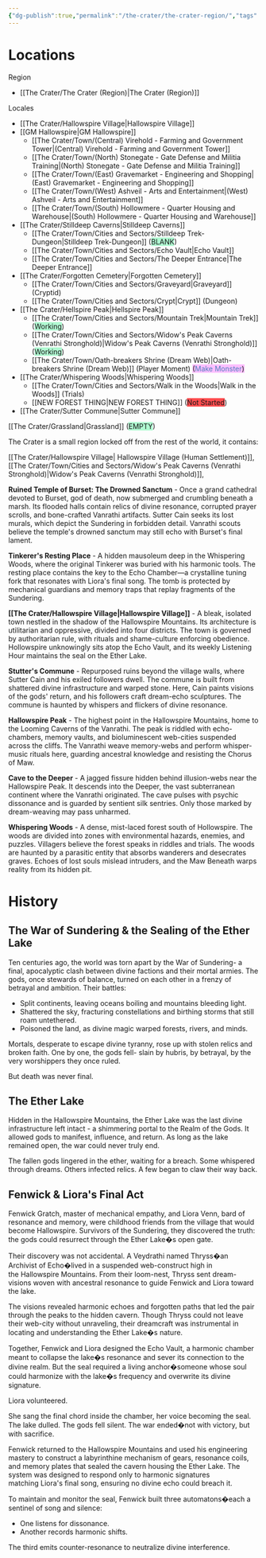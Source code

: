 ```yaml
---
{"dg-publish":true,"permalink":"/the-crater/the-crater-region/","tags":["#Region","#Hallowspirevillage"]}
---
```


# Locations

Region
- [[The Crater/The Crater (Region)\|The Crater (Region)]]

Locales
- [[The Crater/Hallowspire Village\|Hallowspire Village]]
- [[GM Hallowspire\|GM Hallowspire]]
    - [[The Crater/Town/(Central) Virehold - Farming and Government Tower\|(Central) Virehold - Farming and Government Tower]] 
    - [[The Crater/Town/(North) Stonegate - Gate Defense and Militia Training\|(North) Stonegate - Gate Defense and Militia Training]]
    - [[The Crater/Town/(East) Gravemarket - Engineering and Shopping\|(East) Gravemarket - Engineering and Shopping]]
    - [[The Crater/Town/(West) Ashveil - Arts and Entertainment\|(West) Ashveil - Arts and Entertainment]] 
    - [[The Crater/Town/(South) Hollowmere - Quarter Housing and Warehouse\|(South) Hollowmere - Quarter Housing and Warehouse]]
- [[The Crater/Stilldeep Caverns\|Stilldeep Caverns]]
    - [[The Crater/Town/Cities and Sectors/Stilldeep Trek-Dungeon\|Stilldeep Trek-Dungeon]] (<span style="background:#affad1">BLANK</span>)
    - [[The Crater/Town/Cities and Sectors/Echo Vault\|Echo Vault]]
    - [[The Crater/Town/Cities and Sectors/The Deeper Entrance\|The Deeper Entrance]]
- [[The Crater/Forgotten Cemetery\|Forgotten Cemetery]]
    - [[The Crater/Town/Cities and Sectors/Graveyard\|Graveyard]] (Cryptid)
    - [[The Crater/Town/Cities and Sectors/Crypt\|Crypt]] (Dungeon)
- [[The Crater/Hellspire Peak\|Hellspire Peak]]
    - [[The Crater/Town/Cities and Sectors/Mountain Trek\|Mountain Trek]] (<span style="background:#affad1">Working</span>)
    - [[The Crater/Town/Cities and Sectors/Widow's Peak Caverns (Venrathi Stronghold)\|Widow's Peak Caverns (Venrathi Stronghold)]] (<span style="background:#affad1">Working</span>)
    - [[The Crater/Town/Oath-breakers Shrine (Dream Web)\|Oath-breakers Shrine (Dream Web)]] (Player Moment) <span style="background:#fdbfff">(<font color="#4f81bd">Make Monster</font>)</span>
- [[The Crater/Whispering Woods\|Whispering Woods]]
    - [[The Crater/Town/Cities and Sectors/Walk in the Woods\|Walk in the Woods]] (Trials)
    - [[NEW FOREST THING\|NEW FOREST THING]] (<span style="background:#ff4d4f">Not Started</span>)
- [[The Crater/Sutter Commune\|Sutter Commune]]

[[The Crater/Grassland\|Grassland]] (<span style="background:#affad1">EMPTY</span>)

The Crater is a small region locked off from the rest of the world, it contains:

[[The Crater/Hallowspire Village\| Hallowspire Village (Human Settlement)]], 
[[The Crater/Town/Cities and Sectors/Widow's Peak Caverns (Venrathi Stronghold)\|Widow's Peak Caverns (Venrathi Stronghold)]], 

**Ruined Temple of Burset: The Drowned Sanctum** - Once a grand cathedral devoted to Burset, god of death, now submerged and crumbling beneath a marsh. Its flooded halls contain relics of divine resonance, corrupted prayer scrolls, and bone-crafted Vanrathi artifacts. Sutter Cain seeks its lost murals, which depict the Sundering in forbidden detail. Vanrathi scouts believe the temple's drowned sanctum may still echo with Burset's final lament.

**Tinkerer's Resting Place** - A hidden mausoleum deep in the Whispering Woods, where the original Tinkerer was buried with his harmonic tools. The resting place contains the key to the Echo Chamber—a crystalline tuning fork that resonates with Liora's final song. The tomb is protected by mechanical guardians and memory traps that replay fragments of the Sundering.

**[[The Crater/Hallowspire Village\|Hallowspire Village]]** - A bleak, isolated town nestled in the shadow of the Hallowspire Mountains. Its architecture is utilitarian and oppressive, divided into four districts. The town is governed by authoritarian rule, with rituals and shame-culture enforcing obedience. Hollowspire unknowingly sits atop the Echo Vault, and its weekly Listening Hour maintains the seal on the Ether Lake.

**Stutter's Commune** - Repurposed ruins beyond the village walls, where Sutter Cain and his exiled followers dwell. The commune is built from shattered divine infrastructure and warped stone. Here, Cain paints visions of the gods' return, and his followers craft dream-echo sculptures. The commune is haunted by whispers and flickers of divine resonance.

**Hallowspire Peak** - The highest point in the Hallowspire Mountains, home to the Looming Caverns of the Vanrathi. The peak is riddled with echo-chambers, memory vaults, and bioluminescent web-cities suspended across the cliffs. The Vanrathi weave memory-webs and perform whisper-music rituals here, guarding ancestral knowledge and resisting the Chorus of Maw.

**Cave to the Deeper** - A jagged fissure hidden behind illusion-webs near the Hallowspire Peak. It descends into the Deeper, the vast subterranean continent where the Vanrathi originated. The cave pulses with psychic dissonance and is guarded by sentient silk sentries. Only those marked by dream-weaving may pass unharmed.

**Whispering Woods** - A dense, mist-laced forest south of Hollowspire. The woods are divided into zones with environmental hazards, enemies, and puzzles. Villagers believe the forest speaks in riddles and trials. The woods are haunted by a parasitic entity that absorbs wanderers and desecrates graves. Echoes of lost souls mislead intruders, and the Maw Beneath warps reality from its hidden pit.
# History

## The War of Sundering & the Sealing of the Ether Lake

Ten centuries ago, the world was torn apart by the War of Sundering- a final, apocalyptic clash between divine factions and their mortal armies. The gods, once stewards of balance, turned on each other in a frenzy of betrayal and ambition. Their battles:

- Split continents, leaving oceans boiling and mountains bleeding light.
- Shattered the sky, fracturing constellations and birthing storms that still roam untethered.
- Poisoned the land, as divine magic warped forests, rivers, and minds.

Mortals, desperate to escape divine tyranny, rose up with stolen relics and broken faith. One by one, the gods fell- slain by hubris, by betrayal, by the very worshippers they once ruled.

But death was never final.

## The Ether Lake

Hidden in the Hallowspire Mountains, the Ether Lake was the last divine infrastructure left intact - a shimmering portal to the Realm of the Gods. It allowed gods to manifest, influence, and return. As long as the lake remained open, the war could never truly end.

The fallen gods lingered in the ether, waiting for a breach. Some whispered through dreams. Others infected relics. A few began to claw their way back.

## Fenwick & Liora's Final Act

Fenwick Gratch, master of mechanical empathy, and Liora Venn, bard of resonance and memory, were childhood friends from the village that would become Hallowspire. Survivors of the Sundering, they discovered the truth: the gods could resurrect through the Ether Lake�s open gate.

Their discovery was not accidental. A Veydrathi named Thryss�an Archivist of Echo�lived in a suspended web-construct high in the Hallowspire Mountains. From their loom-nest, Thryss sent dream-visions woven with ancestral resonance to guide Fenwick and Liora toward the lake.

The visions revealed harmonic echoes and forgotten paths that led the pair through the peaks to the hidden cavern. Though Thryss could not leave their web-city without unraveling, their dreamcraft was instrumental in locating and understanding the Ether Lake�s nature.

Together, Fenwick and Liora designed the Echo Vault, a harmonic chamber meant to collapse the lake�s resonance and sever its connection to the divine realm. But the seal required a living anchor�someone whose soul could harmonize with the lake�s frequency and overwrite its divine signature.

Liora volunteered.

She sang the final chord inside the chamber, her voice becoming the seal. The lake dulled. The gods fell silent. The war ended�not with victory, but with sacrifice.

Fenwick returned to the Hallowspire Mountains and used his engineering mastery to construct a labyrinthine mechanism of gears, resonance coils, and memory plates that sealed the cavern housing the Ether Lake. The system was designed to respond only to harmonic signatures matching Liora's final song, ensuring no divine echo could breach it.

To maintain and monitor the seal, Fenwick built three automatons�each a sentinel of song and silence:

- One listens for dissonance.
- Another records harmonic shifts.

The third emits counter-resonance to neutralize divine interference.

